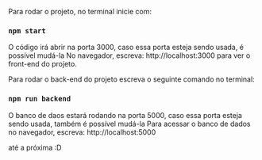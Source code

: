 

Para rodar o projeto, no terminal inicie com:
### `npm start`

O código irá abrir na porta 3000, caso essa porta esteja sendo usada, é possível mudá-la
No navegador, escreva: http://localhost:3000 para ver o front-end do projeto.

Para rodar o back-end do projeto escreva o seguinte comando no terminal:
### `npm run backend`

O banco de daos estará rodando na porta 5000, caso essa porta esteja sendo usada, também é possível mudá-la
Para acessar o banco de dados no navegador, escreva:
http://localhost:5000

até a próxima :D
